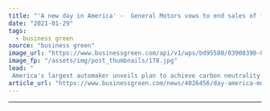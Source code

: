 ```yaml
---
title: "'A new day in America' -  General Motors vows to end sales of fossil fuel cars by 2035"
date: "2021-01-29"
tags: 
  - business green
source: "business green"
image_url: "https://www.businessgreen.com/api/v1/wps/bd95580/03908390-0f44-4fc4-a01a-1bef3187b4cd/5/H3-2006-185x114.jpg"
image_fp: "/assets/img/post_thumbnails/178.jpg"
lead: "
 America's largest automaker unveils plan to achieve carbon neutrality by 2040 by significantly ramping up its electric vehicle range and shifting all its operations to clean energy ..."
article_url: "https://www.businessgreen.com/news/4026456/day-america-motors-vows-end-sales-fossil-fuel-cars-2035"
---
```


---
